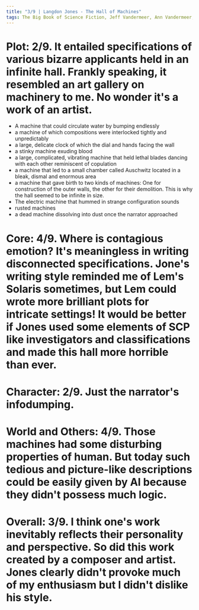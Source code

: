 ```yaml
---
title: "3/9 | Langdon Jones - The Hall of Machines"
tags: The Big Book of Science Fiction, Jeff Vandermeer, Ann Vandermeer, short story, novelette, science fiction, 1942-, 1968
---
```


# Plot: 2/9. It entailed specifications of various bizarre applicants held in an infinite hall. Frankly speaking, it resembled an art gallery on machinery to me. No wonder it's a work of an artist. 
+ A machine that could circulate water by bumping endlessly 
+ a machine of which compositions were interlocked tightly and unpredictably 
+ a large, delicate clock of which the dial and hands facing the wall 
+ a stinky machine exuding blood  
+ a large, complicated, vibrating machine that held lethal blades dancing with each other reminiscent of copulation  
+ a machine that led to a small chamber called Auschwitz located in a bleak, dismal and enormous area  
+ a machine that gave birth to two kinds of machines: One for construction of the outer walls, the other for their demolition. This is why the hall seemed to be infinite in size.
+ The electric machine that hummed in strange configuration sounds
+ rusted machines 
+ a dead machine dissolving into dust once the narrator approached 


# Core: 4/9. Where is contagious emotion? It's meaningless in writing disconnected specifications. Jone's writing style reminded me of Lem's Solaris sometimes, but Lem could wrote more brilliant plots for intricate settings! It would be better if Jones used some elements of SCP like investigators and classifications and made this hall more horrible than ever.



# Character: 2/9. Just the narrator's infodumping.



# World and Others: 4/9. Those machines had some disturbing properties of human. But today such tedious and picture-like  descriptions could be easily given by AI because they didn't possess much logic. 



# Overall: 3/9. I think one's work inevitably reflects their personality and perspective. So did this work created by a composer and artist. Jones clearly didn't provoke much of my enthusiasm but I didn't dislike his style.



